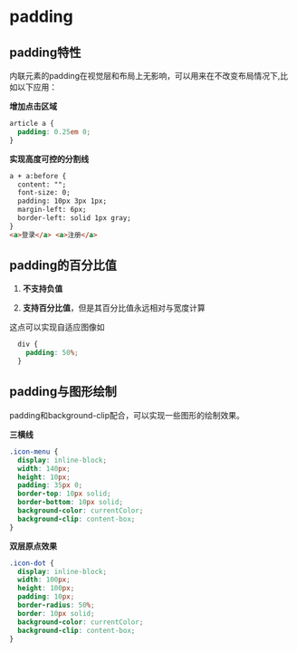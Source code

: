 # padding
## padding特性

内联元素的padding在视觉层和布局上无影响，可以用来在不改变布局情况下,比如以下应用：

**增加点击区域**
```css
article a {
  padding: 0.25em 0;
}
```

**实现高度可控的分割线**
```html
a + a:before {
  content: "";
  font-size: 0;
  padding: 10px 3px 1px;
  margin-left: 6px;
  border-left: solid 1px gray;
}
<a>登录</a> <a>注册</a>
```

## padding的百分比值

1. **不支持负值**

2. **支持百分比值**，但是其百分比值永远相对与宽度计算

这点可以实现自适应图像如
```css
  div {
    padding: 50%;
  }
```

## padding与图形绘制

padding和background-clip配合，可以实现一些图形的绘制效果。

**三横线**
```css
.icon-menu {
  display: inline-block;
  width: 140px;
  height: 10px;
  padding: 35px 0;
  border-top: 10px solid;
  border-bottom: 10px solid;
  background-color: currentColor;
  background-clip: content-box;
}
```
**双层原点效果**
```css
.icon-dot {
  display: inline-block;
  width: 100px;
  height: 100px;
  padding: 10px;
  border-radius: 50%;
  border: 10px solid;
  background-color: currentColor;
  background-clip: content-box;
}
```